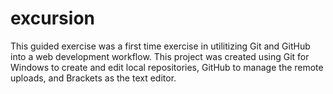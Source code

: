 # excursion

This guided exercise was a first time exercise in utilitizing Git and GitHub into a web development workflow. This project was created using Git for Windows to create and edit local repositories, GitHub to manage the remote uploads, and Brackets as the text editor. 
